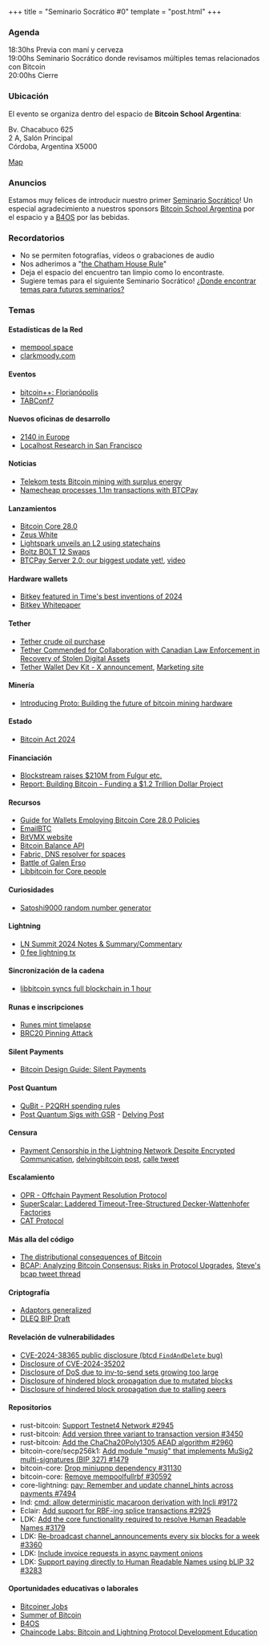 +++
title = "Seminario Socrático #0"
template = "post.html"
+++

### Agenda

18:30hs Previa con maní y cerveza\
19:00hs Seminario Socrático donde revisamos múltiples temas relacionados con Bitcoin\
20:00hs Cierre

### Ubicación

El evento se organiza dentro del espacio de **Bitcoin School Argentina**:

Bv. Chacabuco 625\
2 A, Salón Principal\
Córdoba, Argentina X5000

[Map](https://maps.app.goo.gl/qKsJHTbN6XiK1h717) 

### Anuncios

Estamos muy felices de introducir nuestro primer [Seminario Socrático](/about)!
Un especial agradecimiento a nuestros sponsors [Bitcoin School Argentina](https://bitcoinschoolar.com/) por el espacio y
a [B4OS](https://www.libreriadesatoshi.com/b4os) por las bebidas.

### Recordatorios

- No se permiten fotografías, vídeos o grabaciones de audio
- Nos adherimos a "[the Chatham House Rule](https://www.chathamhouse.org/about-us/chatham-house-rule)"
- Deja el espacio del encuentro tan limpio como lo encontraste.
- Sugiere temas para el siguiente Seminario Socrático! [¿Donde encontrar temas para futuros seminarios?](/about/find-topics)

### Temas

#### Estadísticas de la Red
- [mempool.space](https://mempool.space/)
- [clarkmoody.com](https://bitcoin.clarkmoody.com/dashboard/)
  
#### Eventos
- [bitcoin++: Florianópolis](https://btcplusplus.dev/conf/floripa)
- [TABConf7](https://6.tabconf.com/)


#### Nuevos oficinas de desarrollo
- [2140 in Europe](https://2140.dev/)
- [Localhost Research in San Francisco](https://lclhost.org/)

#### Noticias
- [Telekom tests Bitcoin mining with surplus energy](https://www.telekom.com/en/media/media-information/archive/test-bitcoin-mining-infrastructure-for-surplus-energy-1082684)
- [Namecheap processes 1.1m transactions with BTCPay](https://blog.btcpayserver.org/case-study-namecheap/)

#### Lanzamientos
- [Bitcoin Core 28.0](https://bitcoincore.org/en/releases/28.0/)
- [Zeus White](https://blog.zeusln.com/introducing-zeus-white/)
- [Lightspark unveils an L2 using statechains](https://bitcoinmagazine.com/business/lightspark-announces-new-bitcoin-l2-and-upgraded-uma-capabilities)
- [Boltz BOLT 12 Swaps](https://xcancel.com/boltzhq/status/1853834574914113720)
- [BTCPay Server 2.0: our biggest update yet!](https://blog.btcpayserver.org/btcpay-server-2-0/), [video](https://x.com/BtcpayServer/status/1851636343664791745)

#### Hardware wallets
- [Bitkey featured in Time's best inventions of 2024](https://time.com/7094838/block-bitkey/)
- [Bitkey Whitepaper](https://x.com/jesseposner/status/1852394646997217742)

#### Tether
- [Tether crude oil purchase](https://x.com/paoloardoino/status/1854897147499397437)
- [Tether Commended for Collaboration with Canadian Law Enforcement in Recovery of Stolen Digital Assets](https://tether.io/news/tether-commended-for-collaboration-with-canadian-law-enforcement-in-recovery-of-stolen-digital-assets/)
- [Tether Wallet Dev Kit - X announcement](https://x.com/Tether_to/status/1856019304031846811), [Marketing site](https://wallet.tether.io/)

#### Minería
- [Introducing Proto: Building the future of bitcoin mining hardware](https://www.mining.build/blog/introducing-proto-building-the-future-of-bitcoin-mining-hardware-2/)

#### Estado
- [Bitcoin Act 2024](https://x.com/TFTC21/status/1859636488281186736)


#### Financiación

- [Blockstream raises $210M from Fulgur etc.](https://blockstream.com/press-releases/2024-10-15-blockstream-secures-210m-dollars-led-fulgur-ventures-drive-layer-2-growth-expand-bitcoin-treasury/)
- [Report: Building Bitcoin - Funding a $1.2 Trillion Dollar Project](http://1a1z.com/fund.html)

#### Recursos

- [Guide for Wallets Employing Bitcoin Core 28.0 Policies](https://bitcoinops.org/en/bitcoin-core-28-wallet-integration-guide/)
- [EmailBTC](https://emailbtc.net/)
- [BitVMX website](https://bitvmx.org/)
- [Bitcoin Balance API](https://bitcoin-balance-api.com/)
- [Fabric, DNS resolver for spaces](https://github.com/spacesprotocol/fabric)
- [Battle of Galen Erso](https://github.com/bitcoin-dev-project/battle-of-galen-erso)
- [Libbitcoin for Core people](https://delvingbitcoin.org/t/libbitcoin-for-core-people/1222)

#### Curiosidades
- [Satoshi9000 random number generator](https://www.youtube.com/watch?v=bJiOia5PoGE)


#### Lightning
- [LN Summit 2024 Notes & Summary/Commentary](https://delvingbitcoin.org/t/ln-summit-2024-notes-summary-commentary/1198)
- [0 fee lightning tx](https://x.com/realtbast/status/1834213774674247987)


#### Sincronización de la cadena
- [libbitcoin syncs full blockchain in 1 hour](https://x.com/evoskuil/status/1847673128073187536)


#### Runas e inscripciones
- [Runes mint timelapse](https://x.com/mononautical/status/1851830349208363379)
- [BRC20 Pinning Attack](https://arxiv.org/abs/2410.11295)


#### Silent Payments
- [Bitcoin Design Guide: Silent Payments](https://bitcoin.design/guide/how-it-works/silent-payments/)


#### Post Quantum
- [QuBit - P2QRH spending rules](https://github.com/cryptoquick/bips/blob/p2qrh/bip-p2qrh.mediawiki)
- [Post Quantum Sigs with GSR](https://x.com/n1ckler/status/1854552545084977320) - [Delving Post](https://delvingbitcoin.org/t/winternitz-one-time-signatures-contrasting-between-lisp-and-script/1255)


#### Censura
- [Payment Censorship in the Lightning Network Despite Encrypted Communication](https://drops.dagstuhl.de/entities/document/10.4230/LIPIcs.AFT.2024.12), [delvingbitcoin post](https://delvingbitcoin.org/t/research-paper-on-ln-payment-censorship/1248), [calle tweet](https://x.com/callebtc/status/1856679659523490046)


#### Escalamiento
- [OPR - Offchain Payment Resolution Protocol](https://delvingbitcoin.org/t/a-fast-scalable-protocol-for-resolving-lightning-payments/1233)
- [SuperScalar: Laddered Timeout-Tree-Structured Decker-Wattenhofer Factories](https://delvingbitcoin.org/t/superscalar-laddered-timeout-tree-structured-decker-wattenhofer-factories/1143)
- [CAT Protocol](https://catprotocol.org/)


#### Más alla del código
- [The distributional consequences of Bitcoin](https://papers.ssrn.com/sol3/papers.cfm?abstract_id=4985877)
- [BCAP: Analyzing Bitcoin Consensus: Risks in Protocol Upgrades](https://github.com/bitcoin-cap/bcap), [Steve's bcap tweet thread](https://x.com/moneyball/status/1854585339119341796)


#### Criptografía
- [Adaptors generalized](https://reyify.com/blog/adaptors-generalised/)
- [DLEQ BIP Draft](https://mailing-list.bitcoindevs.xyz/bitcoindev/b0f40eab-42f3-4153-8083-b455fbd17e19n@googlegroups.com/)


#### Revelación de vulnerabilidades
- [CVE-2024-38365 public disclosure (btcd `FindAndDelete` bug)](https://delvingbitcoin.org/t/cve-2024-38365-public-disclosure-btcd-findanddelete-bug/1184)
- [Disclosure of CVE-2024-35202](https://bitcoincore.org/en/2024/10/08/disclose-blocktxn-crash/)
- [Disclosure of DoS due to inv-to-send sets growing too large](https://bitcoincore.org/en/2024/10/08/disclose-large-inv-to-send/)
- [Disclosure of hindered block propagation due to mutated blocks](https://bitcoincore.org/en/2024/10/08/disclose-mutated-blocks-hindering-propagation/)
- [Disclosure of hindered block propagation due to stalling peers](https://bitcoincore.org/en/2024/11/05/cb-stall-hindering-propagation/)


#### Repositorios
- rust-bitcoin: [Support Testnet4 Network #2945](https://github.com/rust-bitcoin/rust-bitcoin/pull/2945)
- rust-bitcoin: [Add version three variant to transaction version #3450](https://github.com/rust-bitcoin/rust-bitcoin/pull/3450)
- rust-bitcoin: [Add the ChaCha20Poly1305 AEAD algorithm #2960](https://github.com/rust-bitcoin/rust-bitcoin/pull/2960)
- bitcoin-core/secp256k1: [Add module "musig" that implements MuSig2 multi-signatures (BIP 327) #1479](https://github.com/bitcoin-core/secp256k1/pull/1479)
- bitcoin-core: [Drop miniupnp dependency #31130](https://github.com/bitcoin/bitcoin/pull/31130)
- bitcoin-core: [Remove mempoolfullrbf #30592](https://github.com/bitcoin/bitcoin/pull/30592)
- core-lightning: [pay: Remember and update channel_hints across payments #7494](https://github.com/ElementsProject/lightning/pull/7494)
- lnd: [cmd: allow deterministic macaroon derivation with lncli #9172](https://github.com/lightningnetwork/lnd/pull/9172)
- Eclair: [Add support for RBF-ing splice transactions #2925](https://github.com/ACINQ/eclair/pull/2925)
- LDK: [Add the core functionality required to resolve Human Readable Names #3179](https://github.com/lightningdevkit/rust-lightning/pull/3179)
- LDK: [Re-broadcast channel_announcements every six blocks for a week #3360](https://github.com/lightningdevkit/rust-lightning/pull/3360)
- LDK: [Include invoice requests in async payment onions](https://github.com/lightningdevkit/rust-lightning/pull/3207)
- LDK: [Support paying directly to Human Readable Names using bLIP 32 #3283](https://github.com/lightningdevkit/rust-lightning/pull/3283)


#### Oportunidades educativas o laborales
- [Bitcoiner Jobs](https://bitcoinerjobs.com/)
- [Summer of Bitcoin](https://www.summerofbitcoin.org/)
- [B4OS](https://www.libreriadesatoshi.com/b4os)
- [Chaincode Labs: Bitcoin and Lightning Protocol Development Education](https://learning.chaincode.com/)
